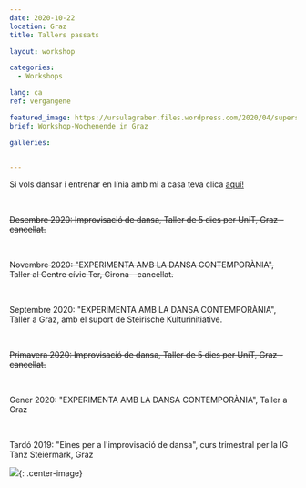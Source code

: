```yaml
---
date: 2020-10-22
location: Graz
title: Tallers passats

layout: workshop

categories:
  - Workshops

lang: ca
ref: vergangene

featured_image: https://ursulagraber.files.wordpress.com/2020/04/superselfie.jpg?w=1000&h=800&fit=crop
brief: Workshop-Wochenende in Graz

galleries:


---
```

Si vols dansar i entrenar en línia amb mi a casa teva clica <a href="http://www.ursulagraber.com/workshops/2020/01/21/online-tanztraining/">aquí!</a>

<br>

<del>Desembre 2020: Improvisació de dansa, Taller de 5 dies per UniT, Graz - cancellat.</del>

<br>

<del>Novembre 2020: "EXPERIMENTA AMB LA DANSA CONTEMPORÀNIA", Taller al Centre cívic Ter, Girona - cancellat.</del>

<br>

Septembre 2020: "EXPERIMENTA AMB LA DANSA CONTEMPORÀNIA", Taller a Graz, amb el suport de Steirische Kulturinitiative.

<br>

<del>Primavera 2020: Improvisació de dansa, Taller de 5 dies per UniT, Graz - cancellat.</del>

<br>  

Gener 2020: "EXPERIMENTA AMB LA DANSA CONTEMPORÀNIA", Taller a Graz

<br>

Tardó 2019: "Eines per a l'improvisació de dansa", curs trimestral per la IG Tanz Steiermark, Graz


![](https://ursulagraber.files.wordpress.com/2020/11/dscf4001.jpg?w=300&fit=crop){: .center-image}
